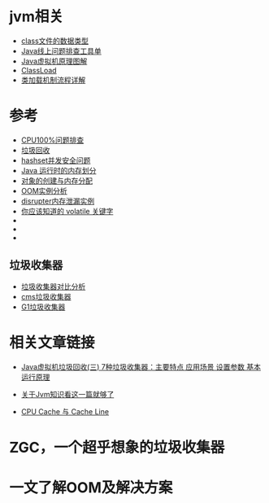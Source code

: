 # jvm相关

- [class文件的数据类型](./class文件的数据类型.md)
- [Java线上问题排查工具单](./Java线上问题排查工具单.md)
- [Java虚拟机原理图解](./Java虚拟机原理图解.md)
- [ClassLoad](./ClassLoad.md)
- [类加载机制流程详解](./类加载机制流程详解.md)



# 参考
- [CPU100%问题排查](./cpu-percent-100.md)
- [垃圾回收](./GarbageCollection.md)
- [hashset并发安全问题](./JVM-concurrent-HashSet-problem.md)
- [Java 运行时的内存划分](./MemoryAllocation.md)
- [对象的创建与内存分配](./newObject.md)
- [OOM实例分析](./OOM-analysis.md)
- [disrupter内存泄漏实例](./OOM-Disruptor.md)
- [你应该知道的 volatile 关键字](./volatile.md)
- []()
- []()
- []()





## 垃圾收集器
- [垃圾收集器对比分析](./垃圾收集器对比分析.md)
- [cms垃圾收集器](./CMS垃圾收集器.md)
- [G1垃圾收集器](./G1垃圾收集器.md)










# 相关文章链接
- [Java虚拟机垃圾回收(三) 7种垃圾收集器：主要特点 应用场景 设置参数 基本运行原理](https://blog.csdn.net/tjiyu/article/details/53983650)
- [关于Jvm知识看这一篇就够了](https://zhuanlan.zhihu.com/p/34426768)

- [CPU Cache 与 Cache Line](https://mp.weixin.qq.com/s/p5YV7Lw9QH3beZaUO8olAg)




# ZGC，一个超乎想象的垃圾收集器
[](https://mp.weixin.qq.com/s/DBYMqAyMOvSFiCDtYerqxw)

# 一文了解OOM及解决方案
[](https://mp.weixin.qq.com/s/17m4rdUtJYIvuIgCMFPtAw)






